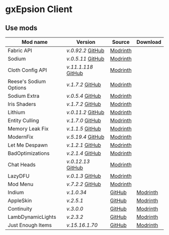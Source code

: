 # gxEpsion Client

## Use mods
| Mod name | Version | Source | Download |
| -------- | ------- | ------ | -------- |
| Fabric API | _v.0.92.2_ [GitHub](https://github.com/FabricMC/fabric) | [Modrinth](https://modrinth.com/mod/fabric-api/version/0.92.2+1.20.1) |
| Sodium | _v.0.5.11_ [GitHub](https://github.com/CaffeineMC/sodium-fabric) | [Modrinth](https://modrinth.com/mod/sodium/version/mc1.20.1-0.5.11) |
| Cloth Config API | _v.11.1.118_ [GitHub](https://github.com/shedaniel/cloth-config) | [Modrinth](https://modrinth.com/mod/cloth-config/version/11.1.118+fabric) |
| Reese's Sodium Options | _v.1.7.2_ [GitHub](https://github.com/FlashyReese/reeses-sodium-options) | [Modrinth](https://modrinth.com/mod/reeses-sodium-options/version/mc1.20.1-1.7.2) |
| Sodium Extra | _v.0.5.4_ [GitHub](https://github.com/FlashyReese/sodium-extra-fabric) | [Modrinth](https://modrinth.com/mod/sodium-extra/version/mc1.20.1-0.5.4) |
| Iris Shaders | _v.1.7.2_ [GitHub](https://github.com/IrisShaders/Iris) | [Modrinth](https://modrinth.com/mod/iris/version/1.7.2+1.20.1) |
| Lithium | _v.0.11.2_ [GitHub](https://github.com/caffeinemc/lithium-fabric) | [Modrinth](https://modrinth.com/mod/lithium/version/mc1.20.1-0.11.2) |
| Entity Culling | _v.1.7.0_ [GitHub](https://github.com/tr7zw/EntityCulling) | [Modrinth](https://modrinth.com/mod/entityculling/version/1JrKE0F6) |
| Memory Leak Fix | _v.1.1.5_ [GitHub](https://github.com/fxmorin/memoryLeakFix) | [Modrinth](https://modrinth.com/mod/memoryleakfix/version/v1.1.5) |
| ModernFix | _v.5.19.4_ [GitHub](https://github.com/embeddedt/ModernFix) | [Modrinth](https://modrinth.com/mod/modernfix/version/5.19.4+mc1.20.1) |
| Let Me Despawn | _v.1.2.1_ [GitHub](https://github.com/frikinjay/let-me-despawn) | [Modrinth](https://modrinth.com/plugin/lmd/version/CCOsRL93) |
| BadOptimizations | _v.2.1.4_ [GitHub](https://github.com/ItsThosea/BadOptimizations) | [Modrinth](https://modrinth.com/mod/badoptimizations/version/GydKiUd0) |
| Chat Heads | _v.0.12.13_ [GitHub](https://github.com/dzwdz/chat_heads) | [Modrinth](https://modrinth.com/mod/chat-heads/version/MdoSw2dL) |
| LazyDFU | _v.0.1.3_ [GitHub](https://github.com/astei/lazydfu) | [Modrinth](https://modrinth.com/mod/lazydfu/version/0.1.3) |
| Mod Menu | _v.7.2.2_ [GitHub](https://github.com/TerraformersMC/ModMenu) | [Modrinth](https://modrinth.com/mod/modmenu/version/7.2.2) |
| Indium | _v.1.0.34_ | [GitHub](https://github.com/comp500/Indium) | [Modrinth](https://modrinth.com/mod/indium/version/1.0.34+mc1.20.1) | 
| AppleSkin | _v.2.5.1_ | [GitHub](https://github.com/squeek502/AppleSkin) | [Modrinth](https://modrinth.com/mod/appleskin/version/2.5.1+mc1.20) |
| Continuity | _v.3.0.0_ | [GitHub](https://github.com/PepperCode1/Continuity) | [Modrinth](https://modrinth.com/mod/continuity/version/3.0.0-beta.5+1.20.1) |
| LambDynamicLights | _v.2.3.2_ | [GitHub](https://github.com/LambdAurora/LambDynamicLights) | [Modrinth](https://modrinth.com/mod/lambdynamiclights/version/2.3.2+1.20.1) |
| Just Enough Items | _v.15.16.1.70_ | [GitHub](https://github.com/mezz/JustEnoughItems) | [Modrinth](https://modrinth.com/mod/jei/version/15.16.1.70) |